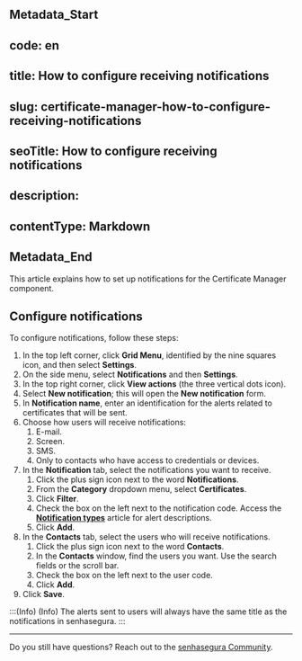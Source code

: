 ## Metadata_Start 
## code: en
## title: How to configure receiving notifications 
## slug: certificate-manager-how-to-configure-receiving-notifications 
## seoTitle: How to configure receiving notifications 
## description:  
## contentType: Markdown 
## Metadata_End
This article explains how to set up notifications for the Certificate Manager component.

## Configure notifications
To configure notifications, follow these steps:

1. In the top left corner, click **Grid Menu**, identified by the nine squares icon, and then select **Settings**.
2. On the side menu, select **Notifications** and then **Settings**.
3. In the top right corner, click **View actions** (the three vertical dots icon).
4. Select **New notification**; this will open the **New notification** form.
5. In **Notification name**, enter an identification for the alerts related to certificates that will be sent.
6. Choose how users will receive notifications:
    1. E-mail.
    2. Screen.
    3. SMS.
    4. Only to contacts who have access to credentials or devices.
7. In the **Notification** tab, select the notifications you want to receive.
    1. Click the plus sign icon next to the word **Notifications**.
    2. From the **Category** dropdown menu, select **Certificates**.
    3. Click **Filter**.
    4. Check the box on the left next to the notification code. Access  the [**Notification types**](/v3-32/docs/certificate-manager-notification-types) article for alert descriptions.
    5. Click **Add**.
8. In the **Contacts** tab, select the users who will receive notifications.
    1. Click the plus sign icon next to the word **Contacts**.
    2. In the **Contacts** window, find the users you want. Use the search fields or the scroll bar.
    3. Check the box on the left next to the user code.
    4. Click **Add**.
9. Click **Save**.

:::(Info) (Info)
The alerts sent to users will always have the same title as the notifications in senhasegura.
:::
***
Do you still have questions? Reach out to the [senhasegura Community](https://community.senhasegura.io/).